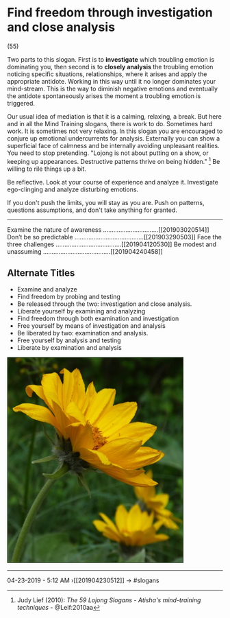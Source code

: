 # Find freedom through investigation and close analysis 
(55)

Two parts to this slogan. First is to **investigate** which troubling emotion is dominating you, then second is to **closely analysis** the troubling emotion noticing specific situations, relationships, where it arises and apply the appropriate antidote. Working in this way until it no longer dominates your mind-stream. This is the way to diminish negative emotions and eventually the antidote spontaneously arises the moment a troubling emotion is triggered. 

Our usual idea of mediation is that it is a calming, relaxing, a break. But here and in all the Mind Training slogans, there is work to do. Sometimes hard work. It is sometimes not very relaxing. In this slogan you are encouraged to conjure up emotional undercurrents for analysis. Externally you can show a superficial face of calmness and be internally avoiding unpleasant realities. You need to stop pretending. "Lojong is not about putting on a show, or keeping up appearances. Destructive patterns thrive on being hidden." [^@Leif:2010aa] Be willing to rile things up a bit. 

Be reflective. Look at your course of experience and analyze it. Investigate ego-clinging and analyze disturbing emotions. 

If you don't push the limits, you will stay as you are. Push on patterns, questions assumptions, and don't take anything for granted.

[^@Leif:2010aa]: Judy Lief (2010): _The 59 Lojong Slogans - Atisha's mind-training techniques_ - @Leif:2010aa

----------------------------------------------------------------

Examine the nature of awareness ................................[[201903020514]]
Don’t be so predictable ........................................[[201903290503]]
Face the three challenges ......................................[[201904120530]]
Be modest and unassuming .......................................[[201904240458]]

## Alternate Titles
- Examine and analyze 
- Find freedom by probing and testing
- Be released through the two: investigation and close analysis. 
- Liberate yourself by examining and analyzing 
- Find freedom through both examination and investigation
- Free yourself by means of investigation and analysis
- Be liberated by two: examination and analysis. 
- Free yourself by analysis and testing 
- Liberate by examination and analysis

![](media/1000368.jpg)

----------------------------------------------------------------
04-23-2019 - 5:12 AM
›[[201904230512]]
→ #slogans


<div style="page-break-after: always;"></div>
